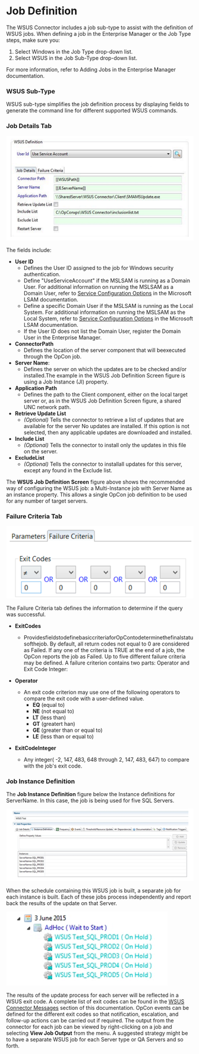 # Job Definition

The WSUS Connector includes a job sub-type to assist with the definition of WSUS jobs. When defining a job in the Enterprise Manager or the Job Type steps, make sure you:

1. Select Windows in the Job Type drop-down list.
2. Select WSUS in the Job Sub-Type drop-down list.

For more information, refer to Adding Jobs in the Enterprise Manager documentation. 

### WSUS Sub-Type

WSUS sub-type simplifies the job definition process by displaying fields to generate the command line for different supported WSUS commands.

### Job Details Tab

![](../static/img/wsus_job_definition_screen.png)

The fields include:

* **User ID**
    * Defines the User ID assigned to the job for Windows security authentication.
    * Define "UseServiceAccount" if the MSLSAM is running as a Domain User. For additional information on running the MSLSAM as a Domain User, refer to [Service Configuration Options](https://help.smatechnologies.com/opcon/agents/windows/administration/service-configuration) in the Microsoft LSAM documentation.
    * Define a specific Domain User if the MSLSAM is running as the Local System. For additional information on running the MSLSAM as the Local System, refer to [Service Configuration Options](https://help.smatechnologies.com/opcon/agents/windows/administration/service-configuration) in the Microsoft LSAM documentation.
    * If the User ID does not list the Domain User, register the Domain User in the Enterprise Manager.
* **ConnectorPath**
    * Defines the location of the server component that will beexecuted through the OpCon job.
* **Server Name**: 
    * Defines the server on which the updates are to be checked and/or installed.The example in the WSUS Job Definition Screen figure is using a Job Instance (JI) property.
* **Application Path**
    * Defines the path to the Client component, either on the local target server or, as in the WSUS Job Definition Screen figure, a shared UNC network path.
* **Retrieve Update List**
    * *(Optional)* Tells the connector to retrieve a list of updates that are available for the server No updates are installed. If this option is not selected, then any applicable updates are downloaded and installed.
* **Include List**
    * *(Optional)* Tells the connector to install only the updates in this file on the server.
* **ExcludeList**
    * *(Optional)* Tells the connector to installall updates for this server, except any found in the Exclude list.

The **WSUS Job Definition Screen** figure above shows the recommended way of configuring the WSUS job: a Multi-Instance job with Server Name as an instance property. This allows a single OpCon job definition to be used for any number of target servers.

### Failure Criteria Tab

![](../static/img/failture_criteria_tab.png)

The Failure Criteria tab defines the information to determine if the query was successful.

* **ExitCodes**
    * ProvidesfieldstodefinebasiccriteriaforOpContodeterminethefinalstatusofthejob. By default, all return codes not equal to 0 are considered as Failed. If any one of the criteria is TRUE at the end of a job, the OpCon reports the job as Failed. Up to five different failure criteria may be defined. A failure criterion contains two parts: Operator and Exit Code Integer:

* **Operator**
    * An exit code criterion may use one of the following operators to compare the exit code with a user-defined value.
        * **EQ** (equal to)
        * **NE** (not equal to)
        * **LT** (less than)
        * **GT** (greatert han)
        * **GE** (greater than or equal to) 
        * **LE** (less than or equal to)
* **ExitCodeInteger**
    * Any integer( -2, 147, 483, 648 through 2, 147, 483, 647) to compare with the job's exit code.

### Job Instance Definition

The **Job Instance Definition** figure below the Instance definitions for ServerName. In this case, the job is being used for five SQL Servers.

![](../static/img/job_instance_definition.png)

When the schedule containing this WSUS job is built, a separate job for each instance is built. Each of these jobs process independently and report back the results of the update on that Server.

![](../static/img/built_jobs.png)

The results of the update process for each server will be reflected in a WSUS exit code. A complete list of exit codes can be found in the [WSUS Connector Messages](reference-information#wsus-connector-messages) section of this documentation. OpCon events can be defined for the different exit codes so that notification, escalation, and follow-up actions can be carried out if required. The output from the connector for each job can be viewed by right-clicking on a job and selecting **View Job Output** from the menu. A suggested strategy might be to have a separate WSUS job for each Server type or QA Servers and so forth.

